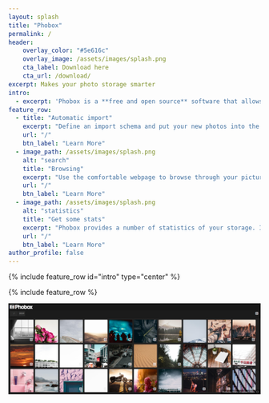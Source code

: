 ```yaml
---
layout: splash
title: "Phobox"
permalink: /
header:
    overlay_color: "#5e616c"
    overlay_image: /assets/images/splash.png
    cta_label: Download here
    cta_url: /download/
excerpt: Makes your photo storage smarter
intro: 
  - excerpt: 'Phobox is a **free and open source** software that allows you to automatically **store your photos** in your directory structure and gives you **convenient access to mobile devices** at home.'
feature_row:
  - title: "Automatic import"
    excerpt: "Define an import schema and put your new photos into the import directory. Phobox organizes the pictures to the correct target directory"
    url: "/"
    btn_label: "Learn More"
  - image_path: /assets/images/splash.png
    alt: "search"
    title: "Browsing"
    excerpt: "Use the comfortable webpage to browse through your pictures, perhaps on the couch. Search fast for moments by using time information, TAGs or image names."
    url: "/"
    btn_label: "Learn More"
  - image_path: /assets/images/splash.png
    alt: "statistics"
    title: "Get some stats"
    excerpt: "Phobox provides a number of statistics of your storage. In which month did you take the most pictures and with which camera?"
    url: "/"
    btn_label: "Learn More"
author_profile: false
---
```


{% include feature_row id="intro" type="center" %}

{% include feature_row %}

![alt phobox image gallery](/assets/images/phobox_images.png)

